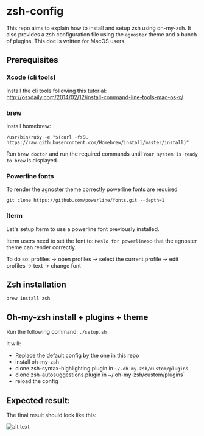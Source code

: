 # zsh-config

This repo aims to explain how to install and setup zsh using oh-my-zsh.
It also provides a zsh configuration file using the `agnoster` theme and a bunch of plugins.
This doc is written for MacOS users.

## Prerequisites

### Xcode (cli tools)

Install the cli tools following this tutorial:
http://osxdaily.com/2014/02/12/install-command-line-tools-mac-os-x/

### brew

Install homebrew:

```
/usr/bin/ruby -e "$(curl -fsSL https://raw.githubusercontent.com/Homebrew/install/master/install)"
```

Run `brew doctor` and run the required commands until `Your system is ready to brew` is displayed.

### Powerline fonts

To render the agnoster theme correctly powerline fonts are required

```
git clone https://github.com/powerline/fonts.git --depth=1
```

### Iterm

Let's setup Iterm to use a powerline font previously installed.

Iterm users need to set the font to: `Meslo for powerline`so that the agnoster theme can render correctly.

To do so: profiles -> open profiles ->  select the current profile -> edit profiles -> text -> change font

## Zsh installation

`brew install zsh`

## Oh-my-zsh install + plugins + theme

Run the following command:
`./setup.sh`

It will:
- Replace the default config by the one in this repo
- install oh-my-zsh
- clone zsh-syntax-highlighting plugin in `~/.oh-my-zsh/custom/plugins`
- clone zsh-autosuggestions plugin in ~/.oh-my-zsh/custom/plugins`
- reload the config

## Expected result:

The final result should look like this:


![alt text](https://gist.githubusercontent.com/agnoster/3712874/raw/screenshot.png)
